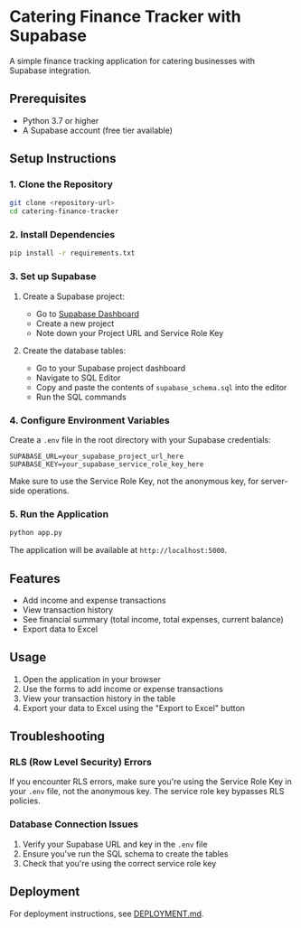 # Catering Finance Tracker with Supabase

A simple finance tracking application for catering businesses with Supabase integration.

## Prerequisites

- Python 3.7 or higher
- A Supabase account (free tier available)

## Setup Instructions

### 1. Clone the Repository

```bash
git clone <repository-url>
cd catering-finance-tracker
```

### 2. Install Dependencies

```bash
pip install -r requirements.txt
```

### 3. Set up Supabase

1. Create a Supabase project:
   - Go to [Supabase Dashboard](https://app.supabase.com/)
   - Create a new project
   - Note down your Project URL and Service Role Key

2. Create the database tables:
   - Go to your Supabase project dashboard
   - Navigate to SQL Editor
   - Copy and paste the contents of `supabase_schema.sql` into the editor
   - Run the SQL commands

### 4. Configure Environment Variables

Create a `.env` file in the root directory with your Supabase credentials:

```env
SUPABASE_URL=your_supabase_project_url_here
SUPABASE_KEY=your_supabase_service_role_key_here
```

Make sure to use the Service Role Key, not the anonymous key, for server-side operations.

### 5. Run the Application

```bash
python app.py
```

The application will be available at `http://localhost:5000`.

## Features

- Add income and expense transactions
- View transaction history
- See financial summary (total income, total expenses, current balance)
- Export data to Excel

## Usage

1. Open the application in your browser
2. Use the forms to add income or expense transactions
3. View your transaction history in the table
4. Export your data to Excel using the "Export to Excel" button

## Troubleshooting

### RLS (Row Level Security) Errors

If you encounter RLS errors, make sure you're using the Service Role Key in your `.env` file, not the anonymous key. The service role key bypasses RLS policies.

### Database Connection Issues

1. Verify your Supabase URL and key in the `.env` file
2. Ensure you've run the SQL schema to create the tables
3. Check that you're using the correct service role key

## Deployment

For deployment instructions, see [DEPLOYMENT.md](DEPLOYMENT.md).